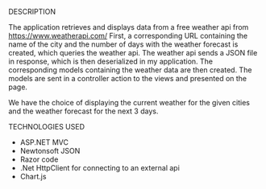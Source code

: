 DESCRIPTION

The application retrieves and displays data from a free weather api from https://www.weatherapi.com/ First, a corresponding URL containing the name of the city and the number of days with the weather forecast is created, which queries the weather api. The weather api sends a JSON file in response, which is then deserialized in my application. The corresponding models containing the weather data are then created. The models are sent in a controller action to the views and presented on the page.

We have the choice of displaying the current weather for the given cities and the weather forecast for the next 3 days. 

TECHNOLOGIES USED
- ASP.NET MVC
- Newtonsoft JSON
- Razor code
- .Net HttpClient for connecting to an external api
- Chart.js

